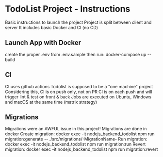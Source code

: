# TodoList Project - Instructions

Basic instructions to launch the project
Project is split between client and server
It includes basic Docker and CI (no CD)

## Launch App with Docker
create the proper .env from .env.sample
then run:
docker-compose up --build

## CI
CI uses github actions
Todolist is supposed to be a "one machine" project
Considering this, CI is on push only, not on PR
CI is on each push and will trigger lint & test on front & back
Jobs are executed on Ubuntu, Windows and macOS at the same time (matrix strategy)

## Migrations
Migrations were an AWFUL issue in this project!
Migrations are done in docker
Create migration: docker exec -it nodejs_backend_todolist npm run migration:generate -- ./src/migrations/-MigrationName-
Run migration: docker exec -it nodejs_backend_todolist npm run migration:run
Revert migration: docker exec -it nodejs_backend_todolist npm run migration:revert



